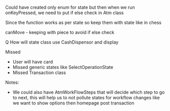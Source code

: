 Could have created only enum for state but then
when we run onKeyPressed, we need to put if else check in 
Atm class 

Since the function works as per state so keep them with state
like in chess

canMove - keeping with piece to avoid if else check


Q How will state class use CashDispensor and display


 Missed
 - User will have card
 - Missed generic states like SelectOperationState
 - Missed Transaction class


Notes:
- We could also have AtmWorkFlowSteps that will decide which step to go to next, this will help us to
    not pollute states for workflow changes like we want to show options then homepage post transaction